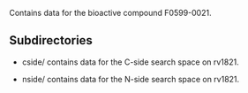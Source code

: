 Contains data for the bioactive compound F0599-0021.

## Subdirectories

- cside/ contains data for the C-side search space on rv1821.

- nside/ contains data for the N-side search space on rv1821.

